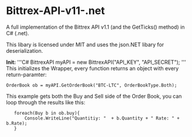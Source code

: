 # Bittrex-API-v11-.net
A full implementation of the Bittrex API v1.1 (and the GetTicks() method) in C# (.net).

This libary is licensed under MIT and uses the json.NET libary for deserialization.

**Init:**
'''C#
BittrexAPI myAPI = new BittrexAPI("API_KEY", "API_SECRET");
'''
   This initializes the Wrapper, every function returns an object with every return-paramter:
   

    OrderBook ob = myAPI.GetOrderBook("BTC-LTC", OrderBookType.Both);
   
   This example gets both the Buy and Sell side of the Order Book, you can loop through the results like this:

       foreach(Buy b in ob.buy){
    	   Console.WriteLine("Quantitiy: "  + b.Quantity + " Rate: " + b.Rate);
       }
